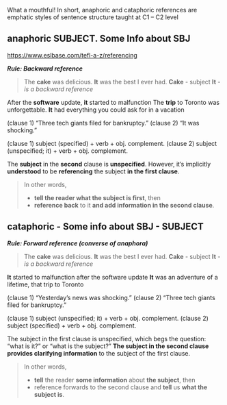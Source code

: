 What a mouthful! In short, anaphoric and cataphoric references are emphatic styles of sentence structure taught at C1 – C2 level

## anaphoric SUBJECT. Some Info about SBJ

https://www.eslbase.com/tefl-a-z/referencing

_**Rule: Backward reference**_

> The **cake** was delicious. **It** was the best I ever had.
> **Cake** - subject
> **It** - *is a backward reference*

After the **software** update, **it** started to malfunction
The **trip** to Toronto was unforgettable. **It** had everything you could ask for in a vacation

(clause 1) “Three tech giants filed for bankruptcy.” (clause 2) “It was shocking.”

(clause 1) subject (specified) + verb + obj. complement.
(clause 2) subject (unspecified; it) + verb + obj. complement.

The **subject** in the **second** clause is **unspecified**. However, it’s implicitly **understood** to be **referencing** the subject **in the first clause**.
> In other words, 
> - **tell the reader what the subject is first**, then
> - **reference back** to it **and add information in the second clause**.
## cataphoric - Some info about SBJ - SUBJECT

_**Rule: Forward reference (converse of anaphora)**_

> The **cake** was delicious. **It** was the best I ever had.
> **Cake** - subject
> **It** - *is a backward reference*

**It** started to malfunction after the software update
**It** was an adventure of a lifetime, that trip to Toronto

(clause 1) “Yesterday’s news was shocking.” (clause 2) “Three tech giants filed for bankruptcy.”

(clause 1) subject (unspecified; it) + verb + obj. complement.
(clause 2) subject (specified) + verb + obj. complement.

The subject in the first clause is unspecified, which begs the question: “what is it?” or “what is the subject?” **The subject in the second clause provides clarifying information** to the subject of the first clause.

> In other words, 
> - **tell** the reader **some information** about **the subject**, then
> - reference forwards to the second clause and **tell** us **what the subject is**.